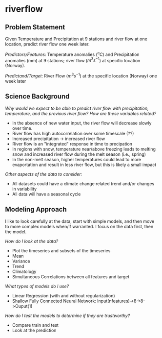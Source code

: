 # riverflow


## Problem Statement

Given Temperature and Precipitation at 9 stations and river flow at one location, predict river flow one week later.

*Predictors/Features*: Temperature anomalies (${^o}C$) and Precipitation anomalies (mm) at 9 stations; river flow ($m^{3}s^{-1}$) at specific location (Norway).

*Predictand/Target*: River Flow ($m^{3}s^{-1}$) at the specific location (Norway) one week later


## Science Background

*Why would we expect to be able to predict river flow with precipitation, temperature, and the previous river flow? How are these variables related?*

* In the absence of new water input, the river flow will decrease slowly over time. 
* River flow has high autocorrelation over some timescale (??)
* Increased precipitation -> increased river flow
* River flow is an "integrated" response in time to precipation
* In regions with snow, temperature near/above freezing leads to melting snow and increased river flow during the melt season (i.e., spring)
* In the non-melt season, higher temperatures could lead to more evaportation and result in less river flow, but this is likely a small impact 

*Other aspects of the data to consider:*

* All datasets could have a climate change related trend and/or changes in variability 
* All data will have a seasonal cycle

## Modeling Approach

I like to look carefully at the data, start with simple models, and then move to more complex models when/if warranted.  I focus on the data first, then the model.

*How do I look at the data?*
* Plot the timeseries and subsets of the timeseries
* Mean
* Variance
* Trend
* Climatology
* Simultaneous Correlations between all features and target

*What types of models do I use?*
* Linear Regression (with and without regularization) 
* Shallow Fully Connected Neural Network: Input(nfeatures)->8->8->Ouput(1)

*How do I test the models to determine if they are trustworthy?*
* Compare train and test
* Look at the prediction

